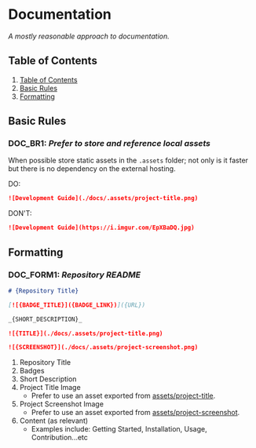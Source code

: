 # Documentation

_A mostly reasonable approach to documentation._

## Table of Contents

1. [Table of Contents](#table-of-contents)
1. [Basic Rules](#basic-rules)
1. [Formatting](#formatting)

## Basic Rules

### DOC_BR1: _Prefer to store and reference local assets_

When possible store static assets in the `.assets` folder; not only is it faster but there is no dependency on the external hosting.

DO:

```markdown
![Development Guide](./docs/.assets/project-title.png)
```

DON'T:

```markdown
![Development Guide](https://i.imgur.com/EpXBaDQ.jpg)
```

## Formatting

### DOC_FORM1: _Repository README_

```markdown
# {Repository Title}

[![{BADGE_TITLE}]({BADGE_LINK})]({URL})

_{SHORT_DESCRIPTION}_

![{TITLE}](./docs/.assets/project-title.png)

![{SCREENSHOT}](./docs/.assets/project-screenshot.png)
```

1. Repository Title
1. Badges
1. Short Description
1. Project Title Image
    - Prefer to use an asset exported from [assets/project-title](https://github.com/smiosoft/assets#templates).
1. Project Screenshot Image
   - Prefer to use an asset exported from [assets/project-screenshot](https://github.com/smiosoft/assets#templates).
1. Content (as relevant)
   - Examples include: Getting Started, Installation, Usage, Contribution...etc
